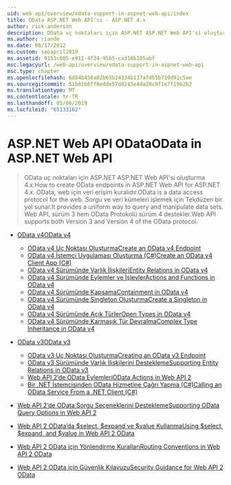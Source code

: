 ```yaml
---
uid: web-api/overview/odata-support-in-aspnet-web-api/index
title: OData ASP.NET Web API'si - ASP.NET 4.x
author: rick-anderson
description: OData uç noktaları için ASP.NET ASP.NET Web API'si oluşturma 4.x
ms.author: riande
ms.date: 08/17/2012
ms.custom: seoapril2019
ms.assetid: 9151c605-e911-4f24-95b5-ca310b105abf
msc.legacyurl: /web-api/overview/odata-support-in-aspnet-web-api
msc.type: chapter
ms.openlocfilehash: 6d84b458a02b63b24334b137afdb5b710d91c5ee
ms.sourcegitcommit: 51b01b6ff8edde57d8243e4da28c9f1e7f1962b2
ms.translationtype: MT
ms.contentlocale: tr-TR
ms.lasthandoff: 05/06/2019
ms.locfileid: "65133162"
---
```

# <a name="odata-in-aspnet-web-api"></a><span data-ttu-id="76a53-103">ASP.NET Web API OData</span><span class="sxs-lookup"><span data-stu-id="76a53-103">OData in ASP.NET Web API</span></span>

> <span data-ttu-id="76a53-104">OData uç noktaları için ASP.NET ASP.NET Web API'si oluşturma 4.x.</span><span class="sxs-lookup"><span data-stu-id="76a53-104">How to create OData endpoints in ASP.NET Web API for ASP.NET 4.x.</span></span> <span data-ttu-id="76a53-105">OData, web için veri erişim kuralıdır.</span><span class="sxs-lookup"><span data-stu-id="76a53-105">OData is a data access protocol for the web.</span></span> <span data-ttu-id="76a53-106">Sorgu ve veri kümeleri işlemek için Tekdüzen bir yol sunar.</span><span class="sxs-lookup"><span data-stu-id="76a53-106">It provides a uniform way to query and manipulate data sets.</span></span> <span data-ttu-id="76a53-107">Web API, sürüm 3 hem OData Protokolü sürüm 4 destekler.</span><span class="sxs-lookup"><span data-stu-id="76a53-107">Web API supports both Version 3 and Version 4 of the OData protocol.</span></span>

- [<span data-ttu-id="76a53-108">OData v4</span><span class="sxs-lookup"><span data-stu-id="76a53-108">OData v4</span></span>](odata-v4/index.md)

    - [<span data-ttu-id="76a53-109">OData v4 Uç Noktası Oluşturma</span><span class="sxs-lookup"><span data-stu-id="76a53-109">Create an OData v4 Endpoint</span></span>](odata-v4/create-an-odata-v4-endpoint.md)
    - [<span data-ttu-id="76a53-110">OData v4 İstemci Uygulaması Oluşturma (C#)</span><span class="sxs-lookup"><span data-stu-id="76a53-110">Create an OData v4 Client App (C#)</span></span>](odata-v4/create-an-odata-v4-client-app.md)
    - [<span data-ttu-id="76a53-111">OData v4 Sürümünde Varlık İlişkileri</span><span class="sxs-lookup"><span data-stu-id="76a53-111">Entity Relations in OData v4</span></span>](odata-v4/entity-relations-in-odata-v4.md)
    - [<span data-ttu-id="76a53-112">OData v4 Sürümünde Eylemler ve İşlevler</span><span class="sxs-lookup"><span data-stu-id="76a53-112">Actions and Functions in OData v4</span></span>](odata-v4/odata-actions-and-functions.md)
    - [<span data-ttu-id="76a53-113">OData v4 Sürümünde Kapsama</span><span class="sxs-lookup"><span data-stu-id="76a53-113">Containment in OData v4</span></span>](odata-v4/odata-containment-in-web-api-22.md)
    - [<span data-ttu-id="76a53-114">OData v4 Sürümünde Singleton Oluşturma</span><span class="sxs-lookup"><span data-stu-id="76a53-114">Create a Singleton in OData v4</span></span>](odata-v4/using-a-singleton-in-an-odata-endpoint-in-web-api-22.md)
    - [<span data-ttu-id="76a53-115">OData v4 Sürümünde Açık Türler</span><span class="sxs-lookup"><span data-stu-id="76a53-115">Open Types in OData v4</span></span>](odata-v4/use-open-types-in-odata-v4.md)
    - [<span data-ttu-id="76a53-116">OData v4 Sürümünde Karmaşık Tür Devralma</span><span class="sxs-lookup"><span data-stu-id="76a53-116">Complex Type Inheritance in OData v4</span></span>](odata-v4/complex-type-inheritance-in-odata-v4.md)
- [<span data-ttu-id="76a53-117">OData v3</span><span class="sxs-lookup"><span data-stu-id="76a53-117">OData v3</span></span>](odata-v3/index.md)

    - [<span data-ttu-id="76a53-118">OData v3 Uç Noktası Oluşturma</span><span class="sxs-lookup"><span data-stu-id="76a53-118">Creating an OData v3 Endpoint</span></span>](odata-v3/creating-an-odata-endpoint.md)
    - [<span data-ttu-id="76a53-119">OData v3 Sürümünde Varlık İlişkilerini Destekleme</span><span class="sxs-lookup"><span data-stu-id="76a53-119">Supporting Entity Relations in OData v3</span></span>](odata-v3/working-with-entity-relations.md)
    - [<span data-ttu-id="76a53-120">Web API 2’de OData Eylemleri</span><span class="sxs-lookup"><span data-stu-id="76a53-120">OData Actions in Web API 2</span></span>](odata-v3/odata-actions.md)
    - [<span data-ttu-id="76a53-121">Bir .NET İstemcisinden OData Hizmetine Çağrı Yapma (C#)</span><span class="sxs-lookup"><span data-stu-id="76a53-121">Calling an OData Service From a .NET Client (C#)</span></span>](odata-v3/calling-an-odata-service-from-a-net-client.md)
- [<span data-ttu-id="76a53-122">Web API 2’de OData Sorgu Seçeneklerini Destekleme</span><span class="sxs-lookup"><span data-stu-id="76a53-122">Supporting OData Query Options in Web API 2</span></span>](supporting-odata-query-options.md)
- [<span data-ttu-id="76a53-123">Web API 2 OData’da $select, $expand ve $value Kullanma</span><span class="sxs-lookup"><span data-stu-id="76a53-123">Using $select, $expand, and $value in Web API 2 OData</span></span>](using-select-expand-and-value.md)
- [<span data-ttu-id="76a53-124">Web API 2 OData için Yönlendirme Kuralları</span><span class="sxs-lookup"><span data-stu-id="76a53-124">Routing Conventions in Web API 2 OData</span></span>](odata-routing-conventions.md)
- [<span data-ttu-id="76a53-125">Web API 2 OData için Güvenlik Kılavuzu</span><span class="sxs-lookup"><span data-stu-id="76a53-125">Security Guidance for Web API 2 OData</span></span>](odata-security-guidance.md)
